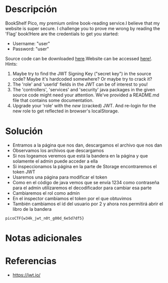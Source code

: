 # Descripción
BookShelf Pico, my premium online book-reading service.I believe that my website is super secure. I challenge you to prove me wrong by reading the 'Flag' book!Here are the credentials to get you started:

- Username: "user"
- Password: "user"

Source code can be downloaded [here](https://artifacts.picoctf.net/c/484/bookshelf-pico.zip).Website can be accessed [here!](http://saturn.picoctf.net:57839/).
Hints:
1. Maybe try to find the JWT Signing Key ("secret key") in the source code? Maybe it's hardcoded somewhere? Or maybe try to crack it?
2. The 'role' and 'userId' fields in the JWT can be of interest to you!
3. The 'controllers', 'services' and 'security' java packages in the given source code might need your attention. We've provided a README.md file that contains some documentation.
4. Upgrade your 'role' with the _new_ (cracked) JWT. And re-login for the new role to get reflected in browser's localStorage.
# Solución
- Entramos a la página que nos dan, descargamos el archivo que nos dan
- Observamos los archivos que descargamos
- Si nos logeamos veremos que está la bandera en la página y que solamente el admin puede acceder a ella
- Si inspeccionamos la página en la parte de Storage encontraremos el token JWT
- Usaremos una página para modificar el token
- Como en el código de java vemos que se envía 1234 como contraseña para el admin utilizaremos el decodificador para cambiar esa parte
- Cambiaremos el rol como admin
- En el inspector cambiamos el token por el que obtuvimos
- También cambiamos el id del usuario por 2 y ahora nos permitirá abrir el libro de la bandera
```
picoCTF{w34k_jwt_n0t_g00d_6e5d7df5}
```
# Notas adicionales
# Referencias
- https://jwt.io/